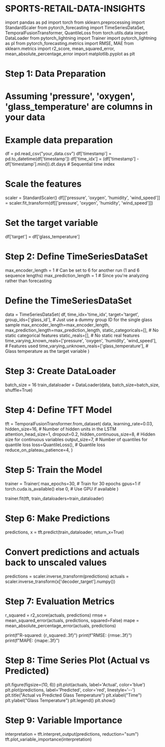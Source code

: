# SPORTS-RETAIL-DATA-INSIGHTS

import pandas as pd
import torch
from sklearn.preprocessing import StandardScaler
from pytorch_forecasting import TimeSeriesDataSet, TemporalFusionTransformer, QuantileLoss
from torch.utils.data import DataLoader
from pytorch_lightning import Trainer
import pytorch_lightning as pl
from pytorch_forecasting.metrics import RMSE, MAE
from sklearn.metrics import r2_score, mean_squared_error, mean_absolute_percentage_error
import matplotlib.pyplot as plt

# Step 1: Data Preparation
# Assuming 'pressure', 'oxygen', 'glass_temperature' are columns in your data

# Example data preparation
df = pd.read_csv("your_data.csv")
df['timestamp'] = pd.to_datetime(df['timestamp'])
df['time_idx'] = (df['timestamp'] - df['timestamp'].min()).dt.days  # Sequential time index

# Scale the features
scaler = StandardScaler()
df[['pressure', 'oxygen', 'humidity', 'wind_speed']] = scaler.fit_transform(df[['pressure', 'oxygen', 'humidity', 'wind_speed']])

# Set the target variable
df['target'] = df['glass_temperature']

# Step 2: Define TimeSeriesDataSet
max_encoder_length = 1  # Can be set to 6 for another run (1 and 6 sequence lengths)
max_prediction_length = 1  # Since you're analyzing rather than forecasting

# Define the TimeSeriesDataSet
data = TimeSeriesDataSet(
    df,
    time_idx='time_idx',
    target='target',
    group_ids=['glass_id'],  # Just use a dummy group ID for the single glass sample
    max_encoder_length=max_encoder_length,
    max_prediction_length=max_prediction_length,
    static_categoricals=[],  # No static categorical features
    static_reals=[],  # No static real features
    time_varying_known_reals=['pressure', 'oxygen', 'humidity', 'wind_speed'],  # Features used
    time_varying_unknown_reals=['glass_temperature'],  # Glass temperature as the target variable
)

# Step 3: Create DataLoader
batch_size = 16
train_dataloader = DataLoader(data, batch_size=batch_size, shuffle=True)

# Step 4: Define TFT Model
tft = TemporalFusionTransformer.from_dataset(
    data,
    learning_rate=0.03,
    hidden_size=16,  # Number of hidden units in the LSTM
    attention_head_size=1,
    dropout=0.2,
    hidden_continuous_size=8,  # Hidden size for continuous variables
    output_size=7,  # Number of quantiles for quantile loss
    loss=QuantileLoss(),  # Quantile loss
    reduce_on_plateau_patience=4,
)

# Step 5: Train the Model
trainer = Trainer(
    max_epochs=30,  # Train for 30 epochs
    gpus=1 if torch.cuda.is_available() else 0,  # Use GPU if available
)

trainer.fit(tft, train_dataloaders=train_dataloader)

# Step 6: Make Predictions
predictions, x = tft.predict(train_dataloader, return_x=True)

# Convert predictions and actuals back to unscaled values
predictions = scaler.inverse_transform(predictions)
actuals = scaler.inverse_transform(x['decoder_target'].numpy())

# Step 7: Evaluation Metrics
r_squared = r2_score(actuals, predictions)
rmse = mean_squared_error(actuals, predictions, squared=False)
mape = mean_absolute_percentage_error(actuals, predictions)

print(f"R-squared: {r_squared:.3f}")
print(f"RMSE: {rmse:.3f}")
print(f"MAPE: {mape:.3f}")

# Step 8: Time Series Plot (Actual vs Predicted)
plt.figure(figsize=(10, 6))
plt.plot(actuals, label='Actual', color='blue')
plt.plot(predictions, label='Predicted', color='red', linestyle='--')
plt.title("Actual vs Predicted Glass Temperature")
plt.xlabel("Time")
plt.ylabel("Glass Temperature")
plt.legend()
plt.show()

# Step 9: Variable Importance
interpretation = tft.interpret_output(predictions, reduction="sum")
tft.plot_variable_importance(interpretation)
